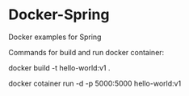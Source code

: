 # Docker-Spring

Docker examples for Spring

Commands for build and run docker container:

docker build -t hello-world:v1 .

docker cotainer run -d -p 5000:5000 hello-world:v1
